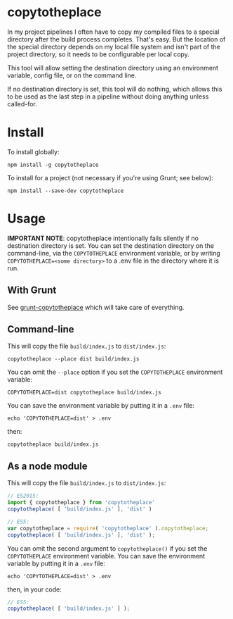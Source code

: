 # copytotheplace

In my project pipelines I often have to copy my compiled files to a special
directory after the build process completes. That's easy. But the location of
the special directory depends on my local file system and isn't part of the
project directory, so it needs to be configurable per local copy.

This tool will allow setting the destination directory using an environment
variable, config file, or on the command line.

If no destination directory is set, this tool will do nothing, which allows this
to be used as the last step in a pipeline without doing anything unless
called-for.

# Install

To install globally:

`npm install -g copytotheplace`

To install for a project (not necessary if you're using Grunt; see below):

`npm install --save-dev copytotheplace`

# Usage

**IMPORTANT NOTE**: copytotheplace intentionally fails silently if no destination directory is set. You can set the destination directory on the command-line, via the `COPYTOTHEPLACE` environment variable, or by writing `COPYTOTHEPLACE=<some directory>` to a .env file in the directory where it is run.

## With Grunt

See [grunt-copytotheplace](https://github.com/sirbrillig/grunt-copytotheplace) which will take care of everything.

## Command-line

This will copy the file `build/index.js` to `dist/index.js`:

`copytotheplace --place dist build/index.js`

You can omit the `--place` option if you set the `COPYTOTHEPLACE` environment
variable:

`COPYTOTHEPLACE=dist copytotheplace build/index.js`

You can save the environment variable by putting it in a `.env` file:

`echo 'COPYTOTHEPLACE=dist' > .env`

then:

`copytotheplace build/index.js`

## As a node module

This will copy the file `build/index.js` to `dist/index.js`:

```javascript
// ES2015:
import { copytotheplace } from 'copytotheplace'
copytotheplace( [ 'build/index.js' ], 'dist' )
```

```javascript
// ES5:
var copytotheplace = require( 'copytotheplace' ).copytotheplace;
copytotheplace( [ 'build/index.js' ], 'dist' );
```

You can omit the second argument to `copytotheplace()` if you set the `COPYTOTHEPLACE` environment variable. You can save the environment variable by putting it in a `.env` file:

`echo 'COPYTOTHEPLACE=dist' > .env`

then, in your code:

```javascript
// ES5:
copytotheplace( [ 'build/index.js' ] );
```

